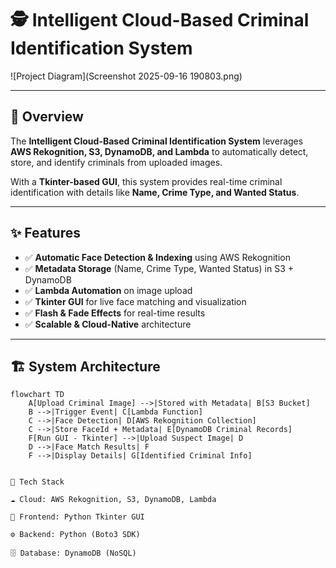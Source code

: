 # 🕵️ Intelligent Cloud-Based Criminal Identification System  

![Project Diagram](Screenshot 2025-09-16 190803.png) <!-- Replace with your diagram file -->

---

## 📌 Overview  
The **Intelligent Cloud-Based Criminal Identification System** leverages **AWS Rekognition, S3, DynamoDB, and Lambda** to automatically detect, store, and identify criminals from uploaded images.  

With a **Tkinter-based GUI**, this system provides real-time criminal identification with details like **Name, Crime Type, and Wanted Status**.  

---

## ✨ Features  

- ✅ **Automatic Face Detection & Indexing** using AWS Rekognition  
- ✅ **Metadata Storage** (Name, Crime Type, Wanted Status) in S3 + DynamoDB  
- ✅ **Lambda Automation** on image upload  
- ✅ **Tkinter GUI** for live face matching and visualization  
- ✅ **Flash & Fade Effects** for real-time results  
- ✅ **Scalable & Cloud-Native** architecture  

---

## 🏗️ System Architecture  

```mermaid
flowchart TD
    A[Upload Criminal Image] -->|Stored with Metadata| B[S3 Bucket]
    B -->|Trigger Event| C[Lambda Function]
    C -->|Face Detection| D[AWS Rekognition Collection]
    C -->|Store FaceId + Metadata| E[DynamoDB Criminal Records]
    F[Run GUI - Tkinter] -->|Upload Suspect Image| D
    D -->|Face Match Results| F
    F -->|Display Details| G[Identified Criminal Info]


🚀 Tech Stack

☁️ Cloud: AWS Rekognition, S3, DynamoDB, Lambda

🎨 Frontend: Python Tkinter GUI

⚙️ Backend: Python (Boto3 SDK)

🗄️ Database: DynamoDB (NoSQL)
